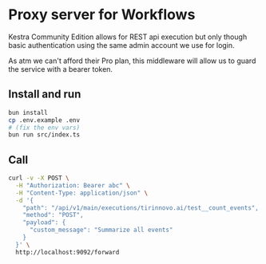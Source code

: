# Proxy server for Workflows

Kestra Community Edition allows for REST api execution but only though basic authentication using the same admin account we use for login.

As atm we can't afford their Pro plan, this middleware will allow us to guard the service with a bearer token.

## Install and run

```sh
bun install
cp .env.example .env
# (fix the env vars)
bun run src/index.ts
```

## Call

```sh
curl -v -X POST \
  -H "Authorization: Bearer abc" \
  -H "Content-Type: application/json" \
  -d '{
    "path": "/api/v1/main/executions/tirinnovo.ai/test__count_events",
    "method": "POST",
    "payload": {
      "custom_message": "Summarize all events"
    }
  }' \
  http://localhost:9092/forward
```
